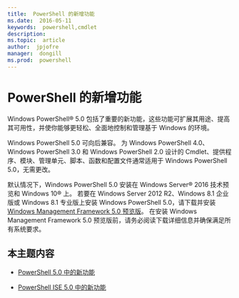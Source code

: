 ```yaml
---
title:  PowerShell 的新增功能
ms.date:  2016-05-11
keywords:  powershell,cmdlet
description:  
ms.topic:  article
author:  jpjofre
manager:  dongill
ms.prod:  powershell
---
```


# PowerShell 的新增功能
Windows PowerShell® 5.0 包括了重要的新功能，这些功能可扩展其用途、提高其可用性，并使你能够更轻松、全面地控制和管理基于 Windows 的环境。

Windows PowerShell 5.0 可向后兼容。 为 Windows PowerShell 4.0、Windows PowerShell 3.0 和 Windows PowerShell 2.0 设计的 Cmdlet、提供程序、模块、管理单元、脚本、函数和配置文件通常适用于 Windows PowerShell 5.0，无需更改。

默认情况下，Windows PowerShell 5.0 安装在 Windows Server® 2016 技术预览和 Windows 10® 上。 若要在 Windows Server 2012 R2、Windows 8.1 企业版或 Windows 8.1 专业版上安装 Windows PowerShell 5.0，请下载并安装 [Windows Management Framework 5.0 预览版](http://go.microsoft.com/fwlink/?LinkID=395058)。 在安装 Windows Management Framework 5.0 预览版前，请务必阅读下载详细信息并确保满足所有系统要求。

## 本主题内容

-   [PowerShell 5.0 中的新功能](What-s-New-in-Windows-PowerShell-50.md)

-   [PowerShell ISE 5.0 中的新功能](What-s-New-in-the-PowerShell-50-ISE.md)

<!--
-   New features in Windows PowerShell 4.0

-   New features in Windows PowerShell 3.0
-->



<!--HONumber=May16_HO2-->


